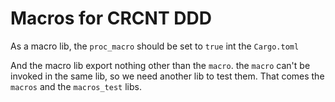 # Macros for CRCNT DDD

As a macro lib, the `proc_macro` should be set to `true` int the `Cargo.toml`

And the macro lib export nothing other than the `macro`. the `macro` can't be
invoked in the same lib, so we need another lib to test them. That comes 
the `macros` and the `macros_test` libs.
